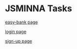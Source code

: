 # JSMINNA Tasks
[easy-bank page](https://xtarachiever.github.io/JSMINNA/Task9/html_pages/index.html)

[login page](https://xtarachiever.github.io/JSMINNA/Task9/html_pages/task8a.html)

[sign-up page](https://xtarachiever.github.io/JSMINNA/Task9/html_pages/Task8.html)



